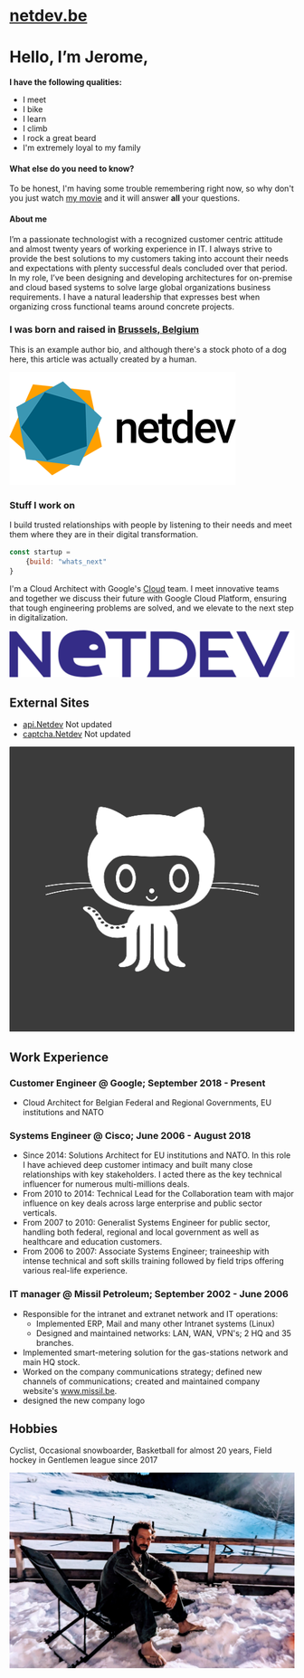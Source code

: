 # [netdev.be](https://v3.netdev.be)

# Hello, I’m Jerome,  

**I have the following qualities:**

- I meet
- I bike 
- I learn
- I climb
- I rock a great beard
- I'm extremely loyal to my family

#### What else do you need to know?

To be honest, I'm having some trouble remembering right now, so why don't you just watch [my movie](https://en.wikipedia.org/wiki/The_Princess_Bride_%28film%29) and it will answer **all** your questions.

#### About me

I’m a passionate technologist with a recognized  customer centric attitude and almost twenty years of working experience in IT.  I always strive to provide the best solutions to my customers taking into account their needs and expectations with plenty successful deals concluded over that period.  In my role, I’ve been  designing and developing architectures for on-premise and cloud based systems to  solve large global organizations business requirements.  I have a natural leadership that expresses best when organizing cross functional teams around concrete projects. 


### I was born and raised in [Brussels, Belgium](https://goo.gl/maps/Xhy4aBu1WYrbBHe97)

This is an example author bio, and although there's a stock photo of a dog here, this article was actually created by a human. 

![Blue Duck](/assets/img/logo.jpg 'Logo')

### Stuff I work on

I build trusted relationships with people by listening to their needs and meet them where they are in their digital transformation.

```javascript
const startup = 
    {build: "whats_next"
}
```
I'm a Cloud Architect with Google's [Cloud](http://cloud.google.com) team. I meet innovative teams and together we discuss their future with Google Cloud Platform, ensuring that tough engineering problems are solved, and we elevate to the next step in digitalization.

![Yellow Duck](/assets/img/logo.png 'Logo')

## External Sites

* [api.Netdev](http://fb.netdev.be/) Not updated
* [captcha.Netdev](http://web3.netdev.be/) Not updated


![Yellow Duck](/assets/img/avatar-icon.png 'avatar')









## Work Experience


### Customer Engineer @ Google; September  2018 - Present
* Cloud  Architect for Belgian Federal and Regional Governments, EU institutions and NATO 

### Systems Engineer @ Cisco; June  2006 - August 2018
* Since 2014: Solutions Architect for EU institutions and NATO.  In this role I have achieved deep customer intimacy and built many close relationships with key stakeholders. I acted there  as the key technical influencer for numerous multi-millions deals. 
* From 2010 to 2014: Technical Lead for the Collaboration team with major influence on key deals across large enterprise and public sector verticals. 
* From 2007 to 2010: Generalist Systems Engineer for public sector, handling both federal, regional and local government as well as healthcare and education customers. 
* From 2006 to 2007: Associate Systems Engineer; traineeship with intense technical and soft skills training followed by field trips offering  various real-life experience. 

### IT manager @ Missil Petroleum; September 2002 - June 2006
* Responsible for the intranet and extranet network and IT operations:
    * Implemented ERP, Mail and many other Intranet systems (Linux)
    * Designed and maintained networks: LAN, WAN, VPN's; 2 HQ and 35 branches. 
* Implemented smart-metering solution for the  gas-stations network and main HQ stock. 
* Worked on the company communications strategy; defined new channels of communications; created and maintained company website's www.missil.be. 
* designed the new company logo


## Hobbies 
Cyclist, Occasional snowboarder, Basketball for almost 20 years, Field hockey in Gentlemen league since 2017

![White Duck](/assets/img/author.jpg 'author')